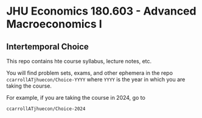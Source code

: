 # JHU Economics 180.603 - Advanced Macroeconomics I
## Intertemporal Choice

This repo contains hte course syllabus, lecture notes, etc.

You will find problem sets, exams, and other ephemera in the repo `ccarrollATjhuecon/Choice-YYYY` 
where `YYYY` is the year in which you are taking the course.

For example, if you are taking the course in 2024, go to 

`ccarrollATjhuecon/Choice-2024`

